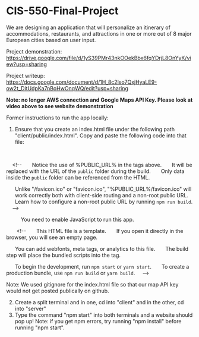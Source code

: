 # CIS-550-Final-Project
We are designing an application that will personalize an itinerary of accommodations, restaurants, and attractions in one or more out of 8 major European cities based on user input. 

Project demonstration: https://drive.google.com/file/d/1yS39PMr43nkOOekBbx6fqYDrjL8OnYyK/view?usp=sharing

Project writeup: https://docs.google.com/document/d/1H_8c2lso7QxjHyaLE9-ow2t_DitUdpKa7nBoHwOnqWQ/edit?usp=sharing

**Note: no longer AWS connection and Google Maps API Key. Please look at video above to see website demonstration**

Former instructions to run the app locally:
1) Ensure that you create an index.html file under the following path "client/public/index.html". Copy and paste the following code into that file:

<!DOCTYPE html>
<html lang="en">
  <head>
    <meta charset="utf-8" />
    <link rel="icon" href="%PUBLIC_URL%/favicon.ico" />
    <meta name="viewport" content="width=device-width, initial-scale=1" />
    <meta name="theme-color" content="#000000" />
    <meta
      name="description"
      content="Web site created using create-react-app"
    />
    <link rel="apple-touch-icon" href="%PUBLIC_URL%/logo192.png" />
    <!--
      manifest.json provides metadata used when your web app is installed on a
      user's mobile device or desktop. See https://developers.google.com/web/fundamentals/web-app-manifest/
    -->
    <link rel="manifest" href="%PUBLIC_URL%/manifest.json" />
    <link href='https://fonts.googleapis.com/css?family=Alegreya' rel='stylesheet'>
    
    <!--MAP KEY-->
    <script src = "https://maps.googleapis.com/maps/api/js?key=AIzaSyAj4FozlLKpqlIS9KY3UhIuw6LjJgNy7Jc"></script>

    <!--
      Notice the use of %PUBLIC_URL% in the tags above.
      It will be replaced with the URL of the `public` folder during the build.
      Only data inside the `public` folder can be referenced from the HTML.

      Unlike "/favicon.ico" or "favicon.ico", "%PUBLIC_URL%/favicon.ico" will
      work correctly both with client-side routing and a non-root public URL.
      Learn how to configure a non-root public URL by running `npm run build`.
    -->
    <title>Route Wizard</title>

  </head>
  <body>
    <noscript>You need to enable JavaScript to run this app.</noscript>
    <div id="root"></div>
  
    <!--
      This HTML file is a template.
      If you open it directly in the browser, you will see an empty page.

      You can add webfonts, meta tags, or analytics to this file.
      The build step will place the bundled scripts into the <body> tag.

      To begin the development, run `npm start` or `yarn start`.
      To create a production bundle, use `npm run build` or `yarn build`.
    -->
  </body>
</html>

Note: We used gitignore for the index.html file so that our map API key would not get posted publically on github.

2) Create a split terminal and in one, cd into "client" and in the other, cd into "server"
3) Type the command "npm start" into both terminals and a website should pop up! Note: if you get npm errors, try running "npm install" before running "npm start".
